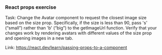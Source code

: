 <h3> React props exercise </h3>

Task:
Change the Avatar component to request the closest image size based on the size prop. Specifically, if the size is less than 90, pass 's' (“small”) rather than 'b' (“big”) to the getImageUrl function. Verify that your changes work by rendering avatars with different values of the size prop and opening images in a new tab.

Link: https://react.dev/learn/passing-props-to-a-component
